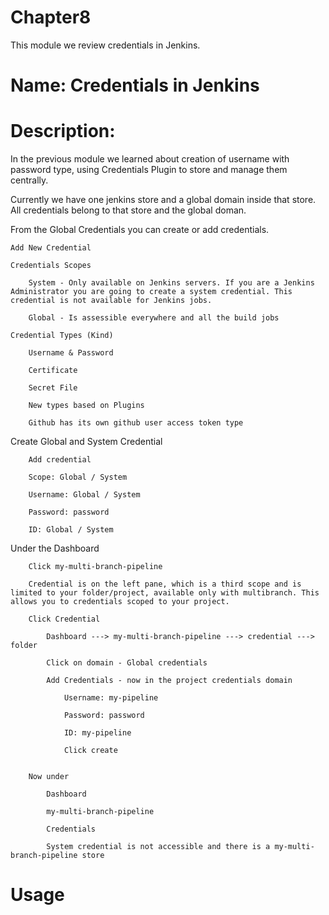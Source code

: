 # Chapter8
This module we review credentials in Jenkins.

# Name: Credentials in Jenkins

# Description: 

In the previous module we learned about creation of username with password type, using Credentials Plugin to store and manage them centrally.

Currently we have one jenkins store and a global domain inside that store. All credentials belong to that store and the global doman.

From the Global Credentials you can create or add credentials.

    Add New Credential

    Credentials Scopes

        System - Only available on Jenkins servers. If you are a Jenkins Administrator you are going to create a system credential. This credential is not available for Jenkins jobs.

        Global - Is assessible everywhere and all the build jobs

    Credential Types (Kind)

        Username & Password

        Certificate

        Secret File

        New types based on Plugins

        Github has its own github user access token type

Create Global and System Credential

        Add credential

        Scope: Global / System

        Username: Global / System

        Password: password

        ID: Global / System


Under the Dashboard

        Click my-multi-branch-pipeline 

        Credential is on the left pane, which is a third scope and is limited to your folder/project, available only with multibranch. This allows you to credentials scoped to your project.

        Click Credential

            Dashboard ---> my-multi-branch-pipeline ---> credential ---> folder

            Click on domain - Global credentials

            Add Credentials - now in the project credentials domain

                Username: my-pipeline

                Password: password

                ID: my-pipeline

                Click create


        Now under

            Dashboard

            my-multi-branch-pipeline

            Credentials

            System credential is not accessible and there is a my-multi-branch-pipeline store






# Usage


    
